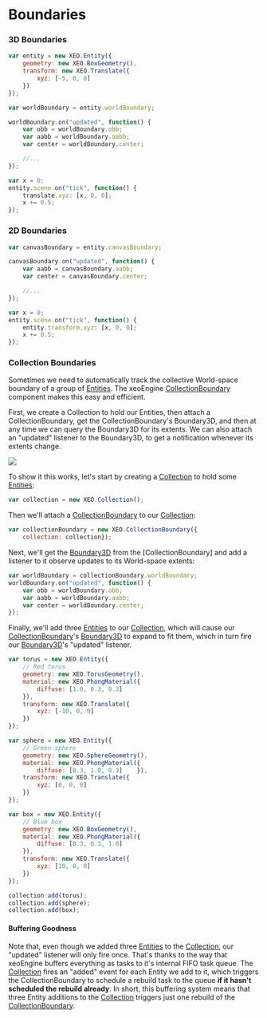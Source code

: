 # Boundaries

### 3D Boundaries


```` javascript
var entity = new XEO.Entity({
    geometry: new XEO.BoxGeometry(),
    transform: new XEO.Translate({
        xyz: [-5, 0, 0]
    })
});
````

````javascript
var worldBoundary = entity.worldBoundary;

worldBoundary.on("updated", function() {
    var obb = worldBoundary.obb;
    var aabb = worldBoundary.aabb;
    var center = worldBoundary.center;

    //...
});
````

````javascript
var x = 0;
entity.scene.on("tick", function() {
    translate.xyz: [x, 0, 0];
    x += 0.5;
});
````
  
### 2D Boundaries


```` javascript
var canvasBoundary = entity.canvasBoundary;

canvasBoundary.on("updated", function() {
    var aabb = canvasBoundary.aabb;
    var center = canvasBoundary.center;

    //...
});
````


````javascript
var x = 0;
entity.scene.on("tick", function() {
    entity.transform.xyz: [x, 0, 0];
    x += 0.5;
});
````

### Collection Boundaries

Sometimes we need to automatically track the collective World-space boundary of a group of [Entities](). The xeoEngine 
[CollectionBoundary]() component makes this easy and efficient. 

First, we create a Collection to hold our Entities, then attach a CollectionBoundary, get the CollectionBoundary's 
Boundary3D, and then at any time we can query the Boundary3D for its extents. We can also attach an "updated" listener 
to the Boundary3D, to get a notification whenever its extents change. 

![](http://xeoengine.org/assets/images/CollectionBoundary.png)

To show it this works, let's start by creating a [Collection]() to hold some [Entities]():

````javascript
var collection = new XEO.Collection();
````

Then we'll attach a [CollectionBoundary]() to our [Collection]():

````javascript
var collectionBoundary = new XEO.CollectionBoundary({    
    collection: collection});
````

Next, we'll get the [Boundary3D]() from the [CollectionBoundary] and add a listener to it observe updates to its 
World-space extents:

````javascript
var worldBoundary = collectionBoundary.worldBoundary;
worldBoundary.on("updated", function() {    
    var obb = worldBoundary.obb;    
    var aabb = worldBoundary.aabb;    
    var center = worldBoundary.center;
});
````

Finally, we'll add three [Entities]() to our [Collection](), which will cause our [CollectionBoundary]()'s [Boundary3D]() 
to expand to fit them, which in turn fire our [Boundary3D]()'s "updated" listener.

````javascript
var torus = new XEO.Entity({ 
    // Red torus    
    geometry: new XEO.TorusGeometry(),    
    material: new XEO.PhongMaterial({        
        diffuse: [1.0, 0.3, 0.3]    
    }),    
    transform: new XEO.Translate({        
        xyz: [-10, 0, 0]    
    })
});

var sphere = new XEO.Entity({ 
    // Green sphere    
    geometry: new XEO.SphereGeometry(),    
    material: new XEO.PhongMaterial({        
        diffuse: [0.3, 1.0, 0.3]    }),    
    transform: new XEO.Translate({        
        xyz: [0, 0, 0]    
    })
});

var box = new XEO.Entity({ 
    // Blue box    
    geometry: new XEO.BoxGeometry(),    
    material: new XEO.PhongMaterial({        
        diffuse: [0.3, 0.3, 1.0]    
    }),    
    transform: new XEO.Translate({       
        xyz: [10, 0, 0]    
    })
});

collection.add(torus);
collection.add(sphere);
collection.add(box);
````

#### Buffering Goodness
Note that, even though we added three [Entities]() to the [Collection](), our "updated" listener will only fire once. 
That's thanks to the way that xeoEngine buffers everything as tasks to it's internal FIFO task queue. The [Collection]() 
fires an "added" event for each Entity we add to it, which triggers the CollectionBoundary to schedule a rebuild task to 
the queue **if it hasn't scheduled the rebuild already**. In short, this buffering system means that three Entity 
additions to the [Collection]() triggers just one rebuild of the [CollectionBoundary](). 

